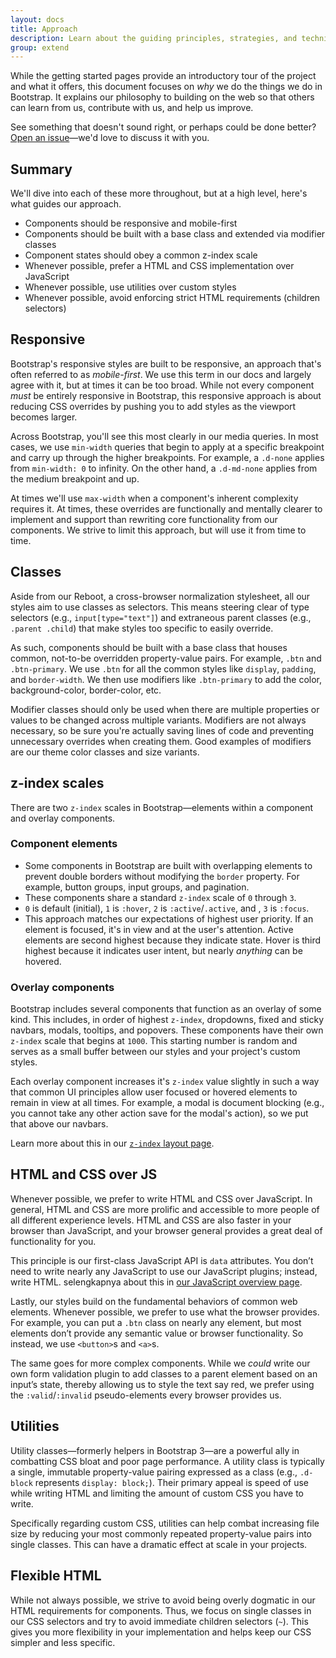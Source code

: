 ```yaml
---
layout: docs
title: Approach
description: Learn about the guiding principles, strategies, and techniques used to build and maintain Bootstrap so you can more easily customize and extend it yourself.
group: extend
---
```


While the getting started pages provide an introductory tour of the project and what it offers, this document focuses on _why_ we do the things we do in Bootstrap. It explains our philosophy to building on the web so that others can learn from us, contribute with us, and help us improve.

See something that doesn't sound right, or perhaps could be done better? [Open an issue](https://github.com/twbs/bootstrap/issues/new)—we'd love to discuss it with you.

## Summary

We'll dive into each of these more throughout, but at a high level, here's what guides our approach.

- Components should be responsive and mobile-first
- Components should be built with a base class and extended via modifier classes
- Component states should obey a common z-index scale
- Whenever possible, prefer a HTML and CSS implementation over JavaScript
- Whenever possible, use utilities over custom styles
- Whenever possible, avoid enforcing strict HTML requirements (children selectors)

## Responsive

Bootstrap's responsive styles are built to be responsive, an approach that's often referred to as _mobile-first_. We use this term in our docs and largely agree with it, but at times it can be too broad. While not every component _must_ be entirely responsive in Bootstrap, this responsive approach is about reducing CSS overrides by pushing you to add styles as the viewport becomes larger.

Across Bootstrap, you'll see this most clearly in our media queries. In most cases, we use `min-width` queries that begin to apply at a specific breakpoint and carry up through the higher breakpoints. For example, a `.d-none` applies from `min-width: 0` to infinity. On the other hand, a `.d-md-none` applies from the medium breakpoint and up.

At times we'll use `max-width` when a component's inherent complexity requires it. At times, these overrides are functionally and mentally clearer to implement and support than rewriting core functionality from our components. We strive to limit this approach, but will use it from time to time.

## Classes

Aside from our Reboot, a cross-browser normalization stylesheet, all our styles aim to use classes as selectors. This means steering clear of type selectors (e.g., `input[type="text"]`) and extraneous parent classes (e.g., `.parent .child`) that make styles too specific to easily override.

As such, components should be built with a base class that houses common, not-to-be overridden property-value pairs. For example, `.btn` and `.btn-primary`. We use `.btn` for all the common styles like `display`, `padding`, and `border-width`. We then use modifiers like `.btn-primary` to add the color, background-color, border-color, etc.

Modifier classes should only be used when there are multiple properties or values to be changed across multiple variants. Modifiers are not always necessary, so be sure you're actually saving lines of code and preventing unnecessary overrides when creating them. Good examples of modifiers are our theme color classes and size variants.

## z-index scales

There are two `z-index` scales in Bootstrap—elements within a component and overlay components.

### Component elements

- Some components in Bootstrap are built with overlapping elements to prevent double borders without modifying the `border` property. For example, button groups, input groups, and pagination.
- These components share a standard `z-index` scale of `0` through `3`.
- `0` is default (initial), `1` is `:hover`, `2` is `:active`/`.active`, and , `3` is `:focus`.
- This approach matches our expectations of highest user priority. If an element is focused, it's in view and at the user's attention. Active elements are second highest because they indicate state. Hover is third highest because it indicates user intent, but nearly _anything_ can be hovered.

### Overlay components

Bootstrap includes several components that function as an overlay of some kind. This includes, in order of highest `z-index`, dropdowns, fixed and sticky navbars, modals, tooltips, and popovers. These components have their own `z-index` scale that begins at `1000`. This starting number is random and serves as a small buffer between our styles and your project's custom styles.

Each overlay component increases it's `z-index` value slightly in such a way that common UI principles allow user focused or hovered elements to remain in view at all times. For example, a modal is document blocking (e.g., you cannot take any other action save for the modal's action), so we put that above our navbars.

Learn more about this in our [`z-index` layout page](/docs/4.0/layout/overview/#z-index).

## HTML and CSS over JS

Whenever possible, we prefer to write HTML and CSS over JavaScript. In general, HTML and CSS are more prolific and accessible to more people of all different experience levels. HTML and CSS are also faster in your browser than JavaScript, and your browser general provides a great deal of functionality for you.

This principle is our first-class JavaScript API is `data` attributes. You don’t need to write nearly any JavaScript to use our JavaScript plugins; instead, write HTML. selengkapnya about this in [our JavaScript overview page]().

Lastly, our styles build on the fundamental behaviors of common web elements. Whenever possible, we prefer to use what the browser provides. For example, you can put a `.btn` class on nearly any element, but most elements don’t provide any semantic value or browser functionality. So instead, we use `<button>`s and `<a>`s.

The same goes for more complex components. While we *could* write our own form validation plugin to add classes to a parent element based on an input’s state, thereby allowing us to style the text say red, we prefer using the `:valid`/`:invalid` pseudo-elements every browser provides us.

## Utilities

Utility classes—formerly helpers in Bootstrap 3—are a powerful ally in combatting CSS bloat and poor page performance. A utility class is typically a single, immutable property-value pairing expressed as a class (e.g., `.d-block` represents `display: block;`). Their primary appeal is speed of use while writing HTML and limiting the amount of custom CSS you have to write.

Specifically regarding custom CSS, utilities can help combat increasing file size by reducing your most commonly repeated property-value pairs into single classes. This can have a dramatic effect at scale in your projects.

## Flexible HTML

While not always possible, we strive to avoid being overly dogmatic in our HTML requirements for components. Thus, we focus on single classes in our CSS selectors and try to avoid immediate children selectors (`~`). This gives you more flexibility in your implementation and helps keep our CSS simpler and less specific.
